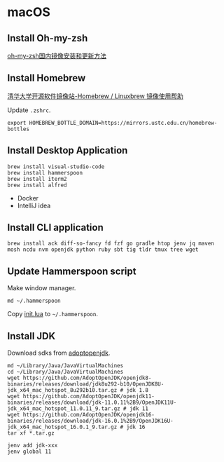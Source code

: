 # macOS

## Install Oh-my-zsh

[oh-my-zsh国内镜像安装和更新方法](https://www.jianshu.com/p/6b47198fd430)

## Install Homebrew

[清华大学开源软件镜像站-Homebrew / Linuxbrew 镜像使用帮助](https://mirrors.tuna.tsinghua.edu.cn/help/homebrew/)

Update `.zshrc`.

```
export HOMEBREW_BOTTLE_DOMAIN=https://mirrors.ustc.edu.cn/homebrew-bottles
```

## Install Desktop Application

```
brew install visual-studio-code
brew install hammerspoon
brew install iterm2
brew install alfred
```

- Docker
- IntelliJ idea

## Install CLI application

```
brew install ack diff-so-fancy fd fzf go gradle htop jenv jq maven mosh ncdu nvm openjdk python ruby sbt tig tldr tmux tree wget
```

## Update Hammerspoon script

Make window manager.

```
md ~/.hammerspoon
```

Copy [init.lua](./init.lua) to `~/.hammerspoon`.

## Install JDK

Download sdks from [adoptopenjdk](https://adoptopenjdk.net/).

```shell
md ~/Library/Java/JavaVirtualMachines
cd ~/Library/Java/JavaVirtualMachines
wget https://github.com/AdoptOpenJDK/openjdk8-binaries/releases/download/jdk8u292-b10/OpenJDK8U-jdk_x64_mac_hotspot_8u292b10.tar.gz # jdk 1.8
wget https://github.com/AdoptOpenJDK/openjdk11-binaries/releases/download/jdk-11.0.11%2B9/OpenJDK11U-jdk_x64_mac_hotspot_11.0.11_9.tar.gz # jdk 11
wget https://github.com/AdoptOpenJDK/openjdk16-binaries/releases/download/jdk-16.0.1%2B9/OpenJDK16U-jdk_x64_mac_hotspot_16.0.1_9.tar.gz # jdk 16
tar xf *.tar.gz
```

```shell
jenv add jdk-xxx
jenv global 11
```
